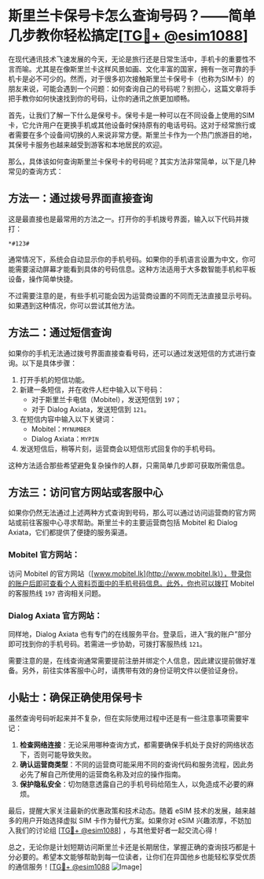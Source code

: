 # 斯里兰卡保号卡怎么查询号码？——简单几步教你轻松搞定[[TG💪+ @esim1088](https://t.me/s/esim1088)]

在现代通讯技术飞速发展的今天，无论是旅行还是日常生活中，手机卡的重要性不言而喻。尤其是在像斯里兰卡这样风景如画、文化丰富的国家，拥有一张可靠的手机卡是必不可少的。然而，对于很多初次接触斯里兰卡保号卡（也称为SIM卡）的朋友来说，可能会遇到一个问题：如何查询自己的号码呢？别担心，这篇文章将手把手教你如何快速找到你的号码，让你的通讯之旅更加顺畅。

首先，让我们了解一下什么是保号卡。保号卡是一种可以在不同设备上使用的SIM卡，它允许用户在更换手机或其他设备时保持原有的电话号码。这对于经常旅行或者需要在多个设备间切换的人来说非常方便。斯里兰卡作为一个热门旅游目的地，其保号卡服务也越来越受到游客和本地居民的欢迎。

那么，具体该如何查询斯里兰卡保号卡的号码呢？其实方法非常简单，以下是几种常见的查询方式：

## 方法一：通过拨号界面直接查询

这是最直接也是最常用的方法之一。打开你的手机拨号界面，输入以下代码并拨打：

```
*#123#
```

通常情况下，系统会自动显示你的手机号码。如果你的手机语言设置为中文，你可能需要滚动屏幕才能看到具体的号码信息。这种方法适用于大多数智能手机和平板设备，操作简单快捷。

不过需要注意的是，有些手机可能会因为运营商设置的不同而无法直接显示号码。如果遇到这种情况，你可以尝试其他方法。

## 方法二：通过短信查询

如果你的手机无法通过拨号界面直接查看号码，还可以通过发送短信的方式进行查询。以下是具体步骤：

1. 打开手机的短信功能。
2. 新建一条短信，并在收件人栏中输入以下号码：
   - 对于斯里兰卡电信（Mobitel），发送短信到 `197`；
   - 对于 Dialog Axiata，发送短信到 `121`。
3. 在短信内容中输入以下关键词：
   - Mobitel：`MYNUMBER`
   - Dialog Axiata：`MYPIN`
4. 发送短信后，稍等片刻，运营商会以短信形式回复你的手机号码。

这种方法适合那些希望避免复杂操作的人群，只需简单几步即可获取所需信息。

## 方法三：访问官方网站或客服中心

如果你仍然无法通过上述两种方式查询到号码，那么可以通过访问运营商的官方网站或前往客服中心寻求帮助。斯里兰卡的主要运营商包括 Mobitel 和 Dialog Axiata，它们都提供了便捷的服务渠道。

### Mobitel 官方网站：
访问 Mobitel 的官方网站（[www.mobitel.lk](http://www.mobitel.lk)），登录你的账户后即可查看个人资料页面中的手机号码信息。此外，你也可以拨打 Mobitel 的客服热线 `197` 咨询相关问题。

### Dialog Axiata 官方网站：
同样地，Dialog Axiata 也有专门的在线服务平台。登录后，进入“我的账户”部分即可找到你的手机号码。若需进一步协助，可拨打客服热线 `121`。

需要注意的是，在线查询通常需要提前注册并绑定个人信息，因此建议提前做好准备。另外，前往实体客服中心时，请携带有效的身份证明文件以便验证身份。

## 小贴士：确保正确使用保号卡

虽然查询号码听起来并不复杂，但在实际使用过程中还是有一些注意事项需要牢记：

1. **检查网络连接**：无论采用哪种查询方式，都需要确保手机处于良好的网络状态下，否则可能导致失败。
2. **确认运营商类型**：不同的运营商可能采用不同的查询代码和服务流程，因此务必先了解自己所使用的运营商名称及对应的操作指南。
3. **保护隐私安全**：切勿随意透露自己的手机号码给陌生人，以免造成不必要的麻烦。

最后，提醒大家关注最新的优惠政策和技术动态。随着 eSIM 技术的发展，越来越多的用户开始选择虚拟 SIM 卡作为替代方案。如果你对 eSIM 兴趣浓厚，不妨加入我们的讨论组 [[TG💪+ @esim1088](https://t.me/s/esim1088)] ，与其他爱好者一起交流心得！

总之，无论你是计划短期访问斯里兰卡还是长期居住，掌握正确的查询技巧都是十分必要的。希望本文能够帮助到每一位读者，让你们在异国他乡也能轻松享受优质的通信服务！[[TG💪+ @esim1088](https://t.me/s/esim1088) ![Image](https://i.postimg.cc/4NQfJmqS/Snipaste-2025-05-13-00-14-12.png)]